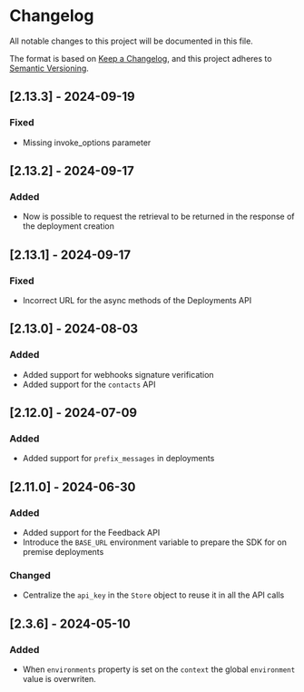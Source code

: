 # Changelog

All notable changes to this project will be documented in this file.

The format is based on [Keep a Changelog](https://keepachangelog.com/en/1.0.0/),
and this project adheres to [Semantic Versioning](https://semver.org/).

## [2.13.3] - 2024-09-19

### Fixed

- Missing invoke_options parameter

## [2.13.2] - 2024-09-17

### Added

- Now is possible to request the retrieval to be returned in the response of the deployment creation

## [2.13.1] - 2024-09-17

### Fixed

- Incorrect URL for the async methods of the Deployments API

## [2.13.0] - 2024-08-03

### Added

- Added support for webhooks signature verification
- Added support for the `contacts` API

## [2.12.0] - 2024-07-09

### Added

- Added support for `prefix_messages` in deployments

## [2.11.0] - 2024-06-30

### Added

- Added support for the Feedback API
- Introduce the `BASE_URL` environment variable to prepare the SDK for on premise deployments

### Changed

- Centralize the `api_key` in the `Store` object to reuse it in all the API calls

## [2.3.6] - 2024-05-10

### Added

- When `environments` property is set on the `context` the global `environment` value is overwriten.

